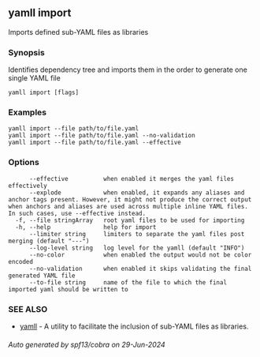## yamll import

Imports defined sub-YAML files as libraries

### Synopsis

Identifies dependency tree and imports them in the order to generate one single YAML file

```
yamll import [flags]
```

### Examples

```
yamll import --file path/to/file.yaml
yamll import --file path/to/file.yaml --no-validation
yamll import --file path/to/file.yaml --effective
```

### Options

```
      --effective          when enabled it merges the yaml files effectively
      --explode            when enabled, it expands any aliases and anchor tags present. However, it might not produce the correct output when anchors and aliases are used across multiple inline YAML files. In such cases, use --effective instead.
  -f, --file stringArray   root yaml files to be used for importing
  -h, --help               help for import
      --limiter string     limiters to separate the yaml files post merging (default "---")
      --log-level string   log level for the yamll (default "INFO")
      --no-color           when enabled the output would not be color encoded
      --no-validation      when enabled it skips validating the final generated YAML file
      --to-file string     name of the file to which the final imported yaml should be written to
```

### SEE ALSO

* [yamll](yamll.md)	 - A utility to facilitate the inclusion of sub-YAML files as libraries.

###### Auto generated by spf13/cobra on 29-Jun-2024
